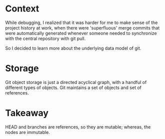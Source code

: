 # Context
While debugging, I realized that it was harder for me to make sense of the project history at work, when there were 'superfluous' merge commits that were automatically generated whenever someone needed to synchronize with the central repository with git pull. 

So I decided to learn more about the underlying data model of git. 

# Storage
Git object storage is just a directed acyclical graph, with a handful of different types of objects. Git maintains a set of objects and set of references. 

# Takeaway
HEAD and branches are references, so they are mutable; whereas, the nodes are immutable. 



